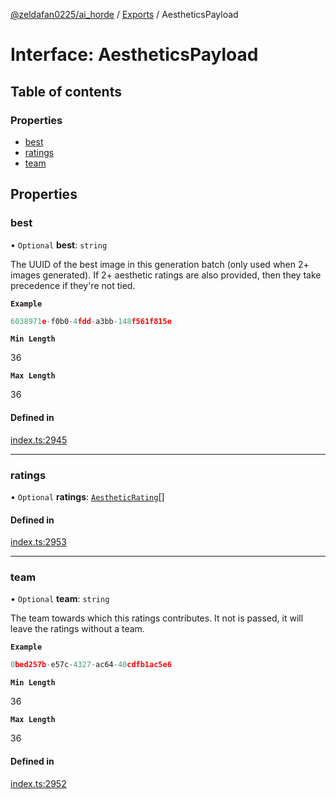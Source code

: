 [@zeldafan0225/ai_horde](../README.md) / [Exports](../modules.md) / AestheticsPayload

# Interface: AestheticsPayload

## Table of contents

### Properties

- [best](AestheticsPayload.md#best)
- [ratings](AestheticsPayload.md#ratings)
- [team](AestheticsPayload.md#team)

## Properties

### best

• `Optional` **best**: `string`

The UUID of the best image in this generation batch (only used when 2+ images generated). If 2+ aesthetic ratings are also provided, then they take precedence if they're not tied.

**`Example`**

```ts
6038971e-f0b0-4fdd-a3bb-148f561f815e
```

**`Min Length`**

36

**`Max Length`**

36

#### Defined in

[index.ts:2945](https://github.com/ZeldaFan0225/ai_horde/blob/af05e2d/index.ts#L2945)

___

### ratings

• `Optional` **ratings**: [`AestheticRating`](AestheticRating.md)[]

#### Defined in

[index.ts:2953](https://github.com/ZeldaFan0225/ai_horde/blob/af05e2d/index.ts#L2953)

___

### team

• `Optional` **team**: `string`

The team towards which this ratings contributes. It not is passed, it will leave the ratings without a team.

**`Example`**

```ts
0bed257b-e57c-4327-ac64-40cdfb1ac5e6
```

**`Min Length`**

36

**`Max Length`**

36

#### Defined in

[index.ts:2952](https://github.com/ZeldaFan0225/ai_horde/blob/af05e2d/index.ts#L2952)
